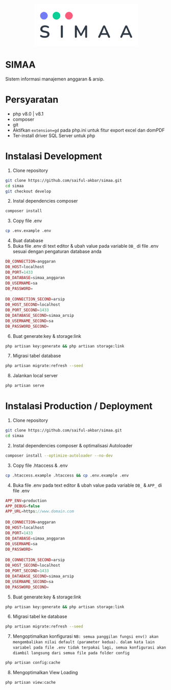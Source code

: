 <div align="center">
    <img
      loading="lazy"
      alt="logo"
      src="public/assets/images/logo/logo-dark.png"
      height="130"
    />
</div>

# SIMAA

Sistem informasi manajemen anggaran & arsip.

# Persyaratan

-   php v8.0 | v8.1
-   composer
-   git
-   Aktifkan `extension=gd` pada php.ini untuk fitur export excel dan domPDF
-   Ter-install driver SQL Server untuk php

# Instalasi Development

1.  Clone repository

```bash
git clone https://github.com/saiful-akbar/simaa.git
cd simaa
git checkout develop
```

2.  Instal dependencies composer

```bash
composer install
```

3.  Copy file .env

```bash
cp .env.example .env
```

4.  Buat database
5.  Buka file .env di text editor & ubah value pada variable `DB_` di file .env sesuai dengan pengaturan database anda

```php
DB_CONNECTION=anggaran
DB_HOST=localhost
DB_PORT=1433
DB_DATABASE=simaa_anggaran
DB_USERNAME=sa
DB_PASSWORD=

DB_CONNECTION_SECOND=arsip
DB_HOST_SECOND=localhost
DB_PORT_SECOND=1433
DB_DATABASE_SECOND=simaa_arsip
DB_USERNAME_SECOND=sa
DB_PASSWORD_SECOND=
```

6.  Buat generate:key & storage:link

```bash
php artisan key:generate && php artisan storage:link
```

7. Migrasi tabel database

```bash
php artisan migrate:refresh --seed
```

8.  Jalankan local server

```bash
php artisan serve
```

# Instalasi Production / Deployment

1.  Clone repository

```bash
git clone https://github.com/saiful-akbar/simaa.git
cd simaa
```

2. Instal dependencies composer & optimalisasi Autoloader

```bash
composer install --optimize-autoloader --no-dev
```

3. Copy file .htaccess & .env

```bash
cp .htaccess.example .htaccess && cp .env.example .env
```

4.  Buka file .env pada text editor & ubah value pada variable `DB_` & `APP_` di file .env

```php
APP_ENV=production
APP_DEBUG=false
APP_URL=https://www.domain.com

DB_CONNECTION=anggaran
DB_HOST=localhost
DB_PORT=1433
DB_DATABASE=simaa_anggaran
DB_USERNAME=sa
DB_PASSWORD=

DB_CONNECTION_SECOND=arsip
DB_HOST_SECOND=localhost
DB_PORT_SECOND=1433
DB_DATABASE_SECOND=simaa_arsip
DB_USERNAME_SECOND=sa
DB_PASSWORD_SECOND=
```

5.  Buat generate:key & storage:link

```bash
php artisan key:generate && php artisan storage:link
```

6. Migrasi tabel ke database

```bash
php artisan migrate:refresh --seed
```

7. Mengoptimalkan konfigurasi `NB: semua panggilan fungsi env() akan mengembalikan nilai default (parameter kedua). dalam kata lain variabel pada file .env tidak terpakai lagi, semua konfigurasi akan diambil langsung dari semua file pada folder config`

```bash
php artisan config:cache
```

8. Mengoptimalkan View Loading

```bash
php artisan view:cache
```
